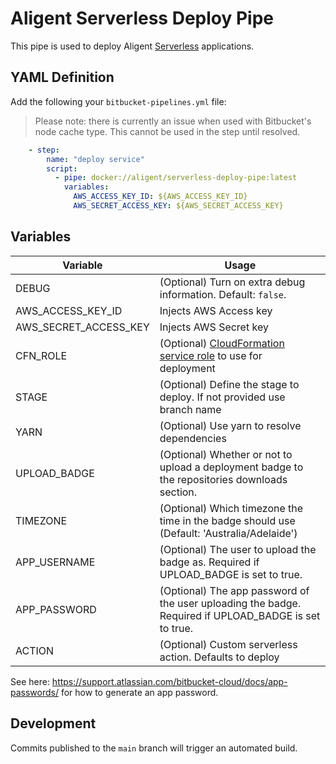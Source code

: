 # Aligent Serverless Deploy Pipe

This pipe is used to deploy Aligent [Serverless](https://www.serverless.com/) applications.

## YAML Definition

Add the following your `bitbucket-pipelines.yml` file:
> Please note: there is currently an issue when used with Bitbucket's node cache type. This cannot be used in the step until resolved.

```yaml
    - step:
        name: "deploy service"
        script:
          - pipe: docker://aligent/serverless-deploy-pipe:latest
            variables:
              AWS_ACCESS_KEY_ID: ${AWS_ACCESS_KEY_ID}
              AWS_SECRET_ACCESS_KEY: ${AWS_SECRET_ACCESS_KEY}

```
## Variables

| Variable              | Usage                                                                                                                                                     |
|-----------------------|-----------------------------------------------------------------------------------------------------------------------------------------------------------|
| DEBUG                 | (Optional) Turn on extra debug information. Default: `false`.                                                                                             |
| AWS_ACCESS_KEY_ID     | Injects AWS Access key                                                                                                                                    |
| AWS_SECRET_ACCESS_KEY | Injects AWS Secret key                                                                                                                                    |
| CFN_ROLE              | (Optional) [CloudFormation service role](https://docs.aws.amazon.com/AWSCloudFormation/latest/UserGuide/using-iam-servicerole.html) to use for deployment |
| STAGE                 | (Optional) Define the stage to deploy. If not provided use branch name                                                                                    |
| YARN                  | (Optional) Use yarn to resolve dependencies                                                                                                               |
| UPLOAD_BADGE          | (Optional) Whether or not to upload a deployment badge to the repositories downloads section.                                                             |
| TIMEZONE              | (Optional) Which timezone the time in the badge should use (Default: 'Australia/Adelaide')                                                                |
| APP_USERNAME          | (Optional) The user to upload the badge as. Required if UPLOAD_BADGE is set to true.                                                                      |
| APP_PASSWORD          | (Optional) The app password of the user uploading the badge. Required if UPLOAD_BADGE is set to true.                                                     |
| ACTION                | (Optional) Custom serverless action. Defaults to deploy                                                                                                   |

See here: https://support.atlassian.com/bitbucket-cloud/docs/app-passwords/ for how to generate an app password.

## Development

Commits published to the `main` branch  will trigger an automated build.

